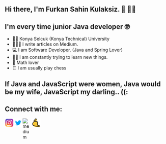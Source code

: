 ## Hi there, I'm Furkan Sahin Kulaksiz. 🦄 👋🏻

## I'm every time junior Java developer 🤓

- 👨‍🎓 Konya Selcuk (Konya Technical) University
- 💁🏼‍♀️ I write articles on Medium.
- 💻 I am Software Developer. (Java and Spring Lover)
- 👨‍💻 I am constantly trying to learn new things.
- 🧮 Math lover
- ♖  I am usually play chess

## If Java and JavaScript were women, Java would be my wife, JavaScript my darling.. ((:

## Connect with me:


<a href="https://www.instagram.com/frknshnklksz/?hl=tr"><img align="left" alt="instagram" width="28px" src="https://github.com/fsk/fsk/blob/main/images/instagram.png" /></a>

<a href="https://twitter.com/frknshnklksz"><img align="left"  alt="twitter" width="28px" src ="https://github.com/fsk/fsk/blob/main/images/twitter.png" /></a>

<a href="https://furkankulaksiz68.medium.com/"><img align="left" alt="medium" width="28px" src ="https://cdn.iconscout.com/icon/free/png-512/medium-47-433328.png"/></a>

<a href="https://superpeer.com/fsk/"><img align="left" alt="medium" width="28px" src ="https://github.com/fsk/fsk/blob/main/images/superpeer.png"/></a>

